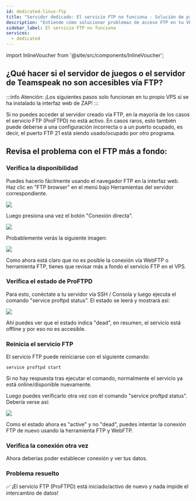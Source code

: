 ```yaml
---
id: dedicated-linux-ftp
title: "Servidor dedicado: El servicio FTP no funciona - Solución de problemas"
description: "Entiende cómo solucionar problemas de acceso FTP en tu VPS para restaurar la conectividad del servidor y gestionar tu servidor de juegos o Teamspeak de forma efectiva → Aprende más no"
sidebar_label: El servicio FTP no funciona
services:
  - dedicated
---
```


import InlineVoucher from '@site/src/components/InlineVoucher';

## ¿Qué hacer si el servidor de juegos o el servidor de Teamspeak no son accesibles vía FTP?

:::info
Atención: ¡Los siguientes pasos solo funcionan en tu propio VPS si se ha instalado la interfaz web de ZAP!
:::

Si no puedes acceder al servidor creado vía FTP, en la mayoría de los casos el servicio FTP (ProFTPD) no está activo. En casos raros, esto también puede deberse a una configuración incorrecta o a un puerto ocupado, es decir, el puerto FTP 21 está siendo usado/ocupado por otro programa.

<InlineVoucher />

## Revisa el problema con el FTP más a fondo:

### Verifica la disponibilidad
Puedes hacerlo fácilmente usando el navegador FTP en la interfaz web. Haz clic en "FTP browser" en el menú bajo Herramientas del servidor correspondiente.

![](https://screensaver01.zap-hosting.com/index.php/s/G394GJkDc9WXEzs/preview)

Luego presiona una vez el botón "Conexión directa".

![](https://screensaver01.zap-hosting.com/index.php/s/KLCmb8A4xSjWmy9/preview)

Probablemente verás la siguiente imagen:

![](https://screensaver01.zap-hosting.com/index.php/s/FFJo8XeEJcX7RTM/preview)

Como ahora está claro que no es posible la conexión vía WebFTP o herramienta FTP, tienes que revisar más a fondo el servicio FTP en el VPS.

### Verifica el estado de ProFTPD

Para esto, conéctate a tu servidor vía SSH / Consola y luego ejecuta el comando "service proftpd status". El estado se leerá y mostrará así:

![](https://screensaver01.zap-hosting.com/index.php/s/zsg8qwFJsWEAZkA/preview)

Ahí puedes ver que el estado indica "dead", en resumen, el servicio está offline y por eso no es accesible.

### Reinicia el servicio FTP
El servicio FTP puede reiniciarse con el siguiente comando:

```
service proftpd start
```

Si no hay respuesta tras ejecutar el comando, normalmente el servicio ya está online/disponible nuevamente.

Luego puedes verificarlo otra vez con el comando "service proftpd status". Debería verse así:

![](https://screensaver01.zap-hosting.com/index.php/s/8QNNnoMFYG4rt2D/preview)

Como el estado ahora es "active" y no "dead", puedes intentar la conexión FTP de nuevo usando la herramienta FTP y WebFTP.

### Verifica la conexión otra vez
Ahora deberías poder establecer conexión y ver tus datos.

### Problema resuelto
✅ ¡El servicio FTP (ProFTPD) está iniciado/activo de nuevo y nada impide el intercambio de datos!

<InlineVoucher />